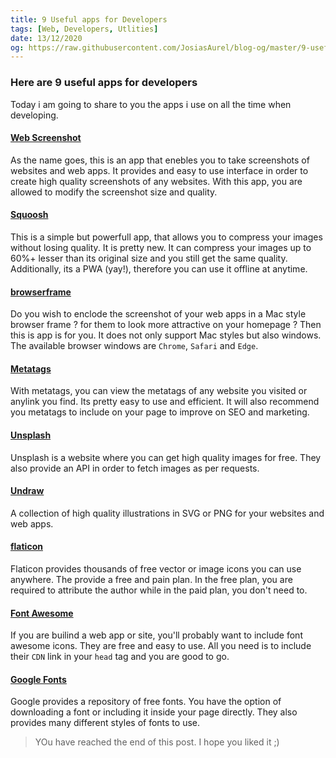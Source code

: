 ```yaml
---
title: 9 Useful apps for Developers
tags: [Web, Developers, Utlities]
date: 13/12/2020
og: https://raw.githubusercontent.com/JosiasAurel/blog-og/master/9-useful-apps-for-devs.png
---
```


### Here are 9 useful apps for developers

Today i am going to share to you the apps i use on all the time when developing. 

#### [Web Screenshot](https://webscreenshot.now.sh)
As the name goes, this is an app that enebles you to take screenshots of websites and web apps. It provides and easy to use interface in order to create high quality screenshots of any websites.
With this app, you are allowed to modify the screenshot size and quality.

#### [Squoosh](https://squoosh.app)
This is a simple but powerfull app, that allows you to compress your images without losing quality. It is pretty new. It can compress your images up to 60%+ lesser than its original size and you still get the same quality. Additionally, its a PWA (yay!), therefore you can use it offline at anytime.

#### [browserframe](https://browserframe.com)
Do you wish to enclode the screenshot of your web apps in a Mac style browser frame ? for them to look more attractive on your homepage ? Then this is app is for you. It  does not only support Mac styles but also windows. The available browser windows are `Chrome`, `Safari` and `Edge`.

#### [Metatags](https://metatags.io)
With metatags, you can view the metatags of any website you visited or anylink you find. Its pretty easy to use and efficient. It will also recommend you metatags to include on your page to improve on SEO and marketing.

#### [Unsplash](https://unsplash.com)
Unsplash is a website where you can get high quality images for free. They also provide an API in order to fetch images as per requests.

#### [Undraw](https://undraw.co)
A collection of high quality illustrations in SVG or PNG for your websites and web apps.

#### [flaticon](https://flaticon.com)
Flaticon provides thousands of free vector or image icons you can use anywhere. The provide a free and pain plan. In the free plan, you are required to attribute the author while in the paid plan, you don't need to.

#### [Font Awesome](https://fontawesome.com)
If you are builind a web app or site, you'll probably want to include font awesome icons. They are free and easy to use. All you need is to include their `CDN` link in your ```head``` tag and you are good to go.

#### [Google Fonts](https://fonts.google.com)
Google provides a repository of free fonts. You have the option of downloading a font or including it inside your page directly. They also provides many different styles of fonts to use.

> YOu have reached the end of this post. I hope you liked it ;)